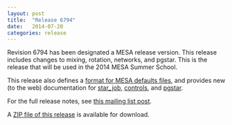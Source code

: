 ```yaml
---
layout: post
title:  "Release 6794"
date:   2014-07-20
categories: release
---
```


Revision 6794 has been designated a MESA release version.  This
release includes changes to mixing, rotation, networks, and pgstar.
This is the release that will be used in the 2014 MESA Summer School.

This release also defines a [format for MESA defaults files][format],
and provides new (to the web) documentation for [star_job][star_job],
[controls][controls], and [pgstar][pgstar].

[format]:/format.html
[star_job]:/star_job_defaults.html
[controls]:/controls_defaults.html
[pgstar]:/pgstar_defaults.html

For the full release notes, see [this mailing list post][notes].

[notes]:http://sourceforge.net/p/mesa/mailman/message/32629541/


A [ZIP file of this release][zip] is available for download.

[zip]:http://sourceforge.net/projects/mesa/files/releases/mesa-r6794.zip/download
